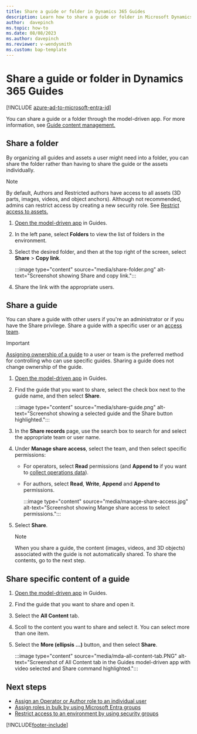 ```yaml
---
title: Share a guide or folder in Dynamics 365 Guides
description: Learn how to share a guide or folder in Microsoft Dynamics 365 Guides by using an access team.
author:  davepinch
ms.topic: how-to
ms.date: 08/08/2023
ms.author: davepinch
ms.reviewer: v-wendysmith
ms.custom: bap-template
---
```


# Share a guide or folder in Dynamics 365 Guides

[!INCLUDE [azure-ad-to-microsoft-entra-id](../includes/azure-ad-to-microsoft-entra-id.md)]

You can share a guide or a folder through the model-driven app. For more information, see [Guide content management.](admin-content-mgmt.md)

## Share a folder

By organizing all guides and assets a user might need into a folder, you can share the folder rather than having to share the guide or the assets individually.

> [!NOTE]
> By default, Authors and Restricted authors have access to all assets (3D parts, images, videos, and object anchors). Although not recommended, admins can restrict access by creating a new security role. See [Restrict access to assets.](admin-restrict-access-assets.md)

1. [Open the model-driven app](open-model-driven-app.md) in Guides.

1. In the left pane, select **Folders** to view the list of folders in the environment.

1. Select the desired folder, and then at the top right of the screen, select **Share** > **Copy link**.

   :::image type="content" source="media/share-folder.png" alt-text="Screenshot showing Share and copy link.":::

1. Share the link with the appropriate users.

## Share a guide

You can share a guide with other users if you're an administrator or if you have the Share privilege. Share a guide with a specific user or an [access team](admin-access-teams.md).

> [!IMPORTANT]
> [Assigning ownership of a guide](admin-access-assign.md) to a user or team is the preferred method for controlling who can use specific guides. Sharing a guide does not change ownership of the guide.

1. [Open the model-driven app](open-model-driven-app.md) in Guides.

1. Find the guide that you want to share, select the check box next to the guide name, and then select **Share**.

   :::image type="content" source="media/share-guide.png" alt-text="Screenshot showing a selected guide and the Share button highlighted.":::

1. In the **Share records** page, use the search box to search for and select the appropriate team or user name.

1. Under **Manage share access**, select the team, and then select specific permissions:

   - For operators, select **Read** permissions (and **Append to** if you want to [collect operations data](analytics-overview.md)).
   - For authors, select **Read**, **Write**, **Append** and **Append to** permissions.

     :::image type="content" source="media/manage-share-access.jpg" alt-text="Screenshot showing Mange share access to select permissions.":::

1. Select **Share**.

   > [!NOTE]
   > When you share a guide, the content (images, videos, and 3D objects) associated with the guide is not automatically shared. To share the contents, go to the next step.

## Share specific content of a guide

1. [Open the model-driven app](open-model-driven-app.md) in Guides.

1. Find the guide that you want to share and open it.

1. Select the **All Content** tab.

1. Scoll to the content you want to share and select it. You can select more than one item.

1. Select the **More (ellipsis ...)** button, and then select **Share**.

     :::image type="content" source="media/mda-all-content-tab.PNG" alt-text="Screenshot of All Content tab in the Guides model-driven app with video selected and Share command highlighted.":::

## Next steps

- [Assign an Operator or Author role to an individual user](assign-role.md)
- [Assign roles in bulk by using Microsoft Entra groups](admin-assign-role-groups.md)
- [Restrict access to an environment by using security groups](admin-security.md)

[!INCLUDE[footer-include](../includes/footer-banner.md)]
